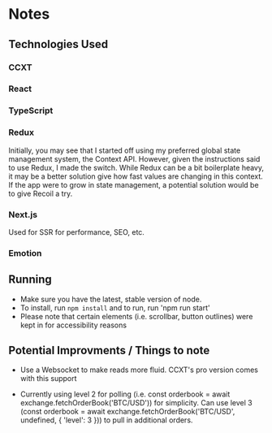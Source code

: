 # Notes

## Technologies Used

### CCXT

### React

### TypeScript

### Redux

Initially, you may see that I started off using my preferred global state management system, the Context API. However, given the instructions said to use Redux, I made the switch. While Redux can be a bit boilerplate heavy, it may be a better solution give how fast values are changing in this context. If the app were to grow in state management, a potential solution would be to give Recoil a try.

### Next.js

Used for SSR for performance, SEO, etc.

### Emotion

## Running

- Make sure you have the latest, stable version of node.
- To install, run `npm install` and to run, run 'npm run start'
- Please note that certain elements (i.e. scrollbar, button outlines) were kept in for accessibility reasons

## Potential Improvments / Things to note

- Use a Websocket to make reads more fluid. CCXT's pro version comes with this support

- Currently using level 2 for polling (i.e. const orderbook = await exchange.fetchOrderBook('BTC/USD')) for simplicity. Can use level 3 (const orderbook = await exchange.fetchOrderBook('BTC/USD', undefined, { 'level': 3 })) to pull in additional orders.
